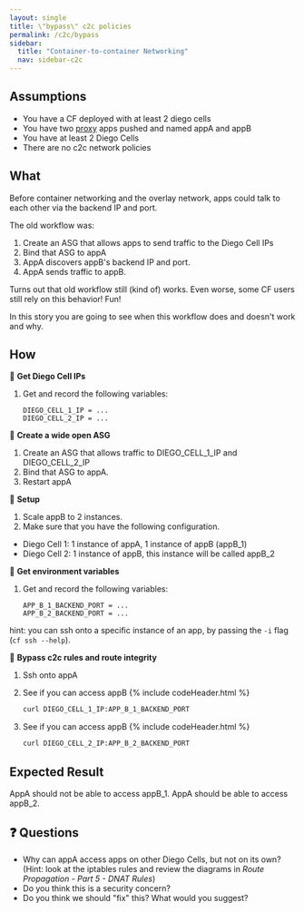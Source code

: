 ```yaml
---
layout: single
title: \"bypass\" c2c policies
permalink: /c2c/bypass
sidebar:
  title: "Container-to-container Networking"
  nav: sidebar-c2c
---
```


## Assumptions
- You have a CF deployed with at least 2 diego cells
- You have two
  [proxy](https://github.com/cloudfoundry/cf-networking-release/tree/develop/src/example-apps/proxy)
  apps pushed and named appA and appB
- You have at least 2 Diego Cells
- There are no c2c network policies

## What

Before container networking and the overlay network, apps could talk to each
other via the backend IP and port.

The old workflow was:
1. Create an ASG that allows apps to send traffic to the Diego Cell IPs
1. Bind that ASG to appA
1. AppA discovers appB's backend IP and port.
1. AppA sends traffic to appB.

Turns out that old workflow still (kind of) works. Even worse, some CF users
still rely on this behavior! Fun!

In this story you are going to see when this workflow does and doesn't work and
why.

## How
🤔 **Get Diego Cell IPs**
1. Get and record the following variables:
   ```
   DIEGO_CELL_1_IP = ...
   DIEGO_CELL_2_IP = ...
   ```

🤔 **Create a wide open ASG**
1. Create an ASG that allows traffic to DIEGO_CELL_1_IP and DIEGO_CELL_2_IP
1. Bind that ASG to appA.
1. Restart appA

🤔 **Setup**
1. Scale appB to 2 instances.
1. Make sure that you have the following configuration.
- Diego Cell 1: 1 instance of appA, 1 instance of appB (appB_1)
- Diego Cell 2: 1 instance of appB, this instance will be called appB_2

🤔 **Get environment variables**
1. Get and record the following variables:
   ```
   APP_B_1_BACKEND_PORT = ...
   APP_B_2_BACKEND_PORT = ...
   ```
hint: you can ssh onto a specific instance of an app, by passing the `-i` flag (`cf ssh --help`).

📝 **Bypass c2c rules and route integrity**
1. Ssh onto appA
1. See if you can access appB
   {% include codeHeader.html %}
   ```bash
   curl DIEGO_CELL_1_IP:APP_B_1_BACKEND_PORT
   ```

1. See if you can access appB
   {% include codeHeader.html %}
   ```bash
   curl DIEGO_CELL_2_IP:APP_B_2_BACKEND_PORT
   ```

## Expected Result
AppA should not be able to access appB_1. AppA should be able to access appB_2.

## ❓ Questions

* Why can appA access apps on other Diego Cells, but not on its own? (Hint:
  look at the iptables rules and review the diagrams in _Route Propagation -
  Part 5 - DNAT Rules_)
* Do you think this is a security concern?
* Do you think we should "fix" this? What would you suggest?
